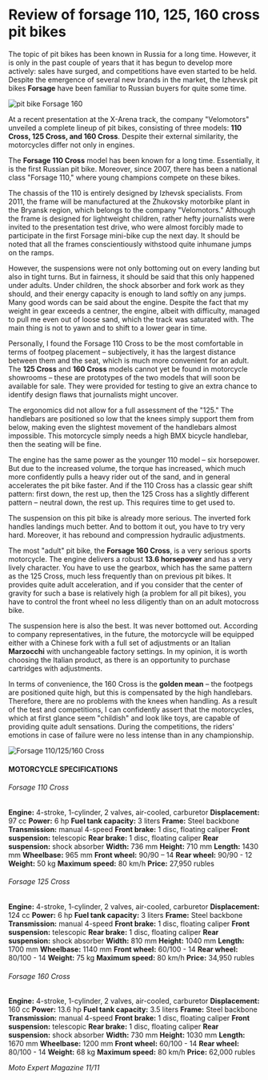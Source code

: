 # Review of forsage 110, 125, 160 cross pit bikes

The topic of pit bikes has been known in Russia for a long time. However, it is only in the past couple of years that it has begun to develop more actively: sales have surged, and competitions have even started to be held. Despite the emergence of several new brands in the market, the Izhevsk pit bikes **Forsage** have been familiar to Russian buyers for quite some time.

![pit bike Forsage 160](http://mypitbike.ru/uploads/images/00/00/03/2012/02/01/4aed46.jpg "pit bike Forsage 160")

At a recent presentation at the X-Arena track, the company "Velomotors" unveiled a complete lineup of pit bikes, consisting of three models: **110 Cross, 125 Cross, and 160 Cross**. Despite their external similarity, the motorcycles differ not only in engines.

The **Forsage 110 Cross** model has been known for a long time. Essentially, it is the first Russian pit bike. Moreover, since 2007, there has been a national class "Forsage 110," where young champions compete on these bikes.

The chassis of the 110 is entirely designed by Izhevsk specialists. From 2011, the frame will be manufactured at the Zhukovsky motorbike plant in the Bryansk region, which belongs to the company "Velomotors." Although the frame is designed for lightweight children, rather hefty journalists were invited to the presentation test drive, who were almost forcibly made to participate in the first Forsage mini-bike cup the next day. It should be noted that all the frames conscientiously withstood quite inhumane jumps on the ramps.

However, the suspensions were not only bottoming out on every landing but also in tight turns. But in fairness, it should be said that this only happened under adults. Under children, the shock absorber and fork work as they should, and their energy capacity is enough to land softly on any jumps.
Many good words can be said about the engine. Despite the fact that my weight in gear exceeds a centner, the engine, albeit with difficulty, managed to pull me even out of loose sand, which the track was saturated with. The main thing is not to yawn and to shift to a lower gear in time.

Personally, I found the Forsage 110 Cross to be the most comfortable in terms of footpeg placement – subjectively, it has the largest distance between them and the seat, which is much more convenient for an adult.
The **125 Cross** and **160 Cross** models cannot yet be found in motorcycle showrooms – these are prototypes of the two models that will soon be available for sale. They were provided for testing to give an extra chance to identify design flaws that journalists might uncover.

The ergonomics did not allow for a full assessment of the "125." The handlebars are positioned so low that the knees simply support them from below, making even the slightest movement of the handlebars almost impossible. This motorcycle simply needs a high BMX bicycle handlebar, then the seating will be fine.

The engine has the same power as the younger 110 model – six horsepower. But due to the increased volume, the torque has increased, which much more confidently pulls a heavy rider out of the sand, and in general accelerates the pit bike faster. And if the 110 Cross has a classic gear shift pattern: first down, the rest up, then the 125 Cross has a slightly different pattern – neutral down, the rest up. This requires time to get used to.

The suspension on this pit bike is already more serious. The inverted fork handles landings much better. And to bottom it out, you have to try very hard. Moreover, it has rebound and compression hydraulic adjustments.

The most "adult" pit bike, the **Forsage 160 Cross**, is a very serious sports motorcycle. The engine delivers a robust **13.6 horsepower** and has a very lively character. You have to use the gearbox, which has the same pattern as the 125 Cross, much less frequently than on previous pit bikes. It provides quite adult acceleration, and if you consider that the center of gravity for such a base is relatively high (a problem for all pit bikes), you have to control the front wheel no less diligently than on an adult motocross bike.

The suspension here is also the best. It was never bottomed out. According to company representatives, in the future, the motorcycle will be equipped either with a Chinese fork with a full set of adjustments or an Italian **Marzocchi** with unchangeable factory settings. In my opinion, it is worth choosing the Italian product, as there is an opportunity to purchase cartridges with adjustments.

In terms of convenience, the 160 Cross is the **golden mean** – the footpegs are positioned quite high, but this is compensated by the high handlebars. Therefore, there are no problems with the knees when handling.
As a result of the test and competitions, I can confidently assert that the motorcycles, which at first glance seem "childish" and look like toys, are capable of providing quite adult sensations. During the competitions, the riders' emotions in case of failure were no less intense than in any championship.

![Forsage 110/125/160 Cross](http://mypitbike.ru/uploads/images/00/00/03/2012/02/01/e43f3e.jpg "Forsage 110/125/160 Cross")

#### MOTORCYCLE SPECIFICATIONS

###### Forsage 110 Cross

**Engine:** 4-stroke, 1-cylinder, 2 valves, air-cooled, carburetor
**Displacement:** 97 cc
**Power:** 6 hp
**Fuel tank capacity:** 3 liters
**Frame:** Steel backbone
**Transmission:** manual 4-speed
**Front brake:** 1 disc, floating caliper
**Front suspension:** telescopic
**Rear brake:** 1 disc, floating caliper
**Rear suspension:** shock absorber
**Width:** 736 mm
**Height:** 710 mm
**Length:** 1430 mm
**Wheelbase:** 965 mm
**Front wheel:** 90/90 – 14
**Rear wheel:** 90/90 - 12
**Weight:** 50 kg
**Maximum speed:** 80 km/h
**Price:** 27,950 rubles

###### Forsage 125 Cross

**Engine:** 4-stroke, 1-cylinder, 2 valves, air-cooled, carburetor
**Displacement:** 124 cc
**Power:** 6 hp
**Fuel tank capacity:** 3 liters
**Frame:** Steel backbone
**Transmission:** manual 4-speed
**Front brake:** 1 disc, floating caliper
**Front suspension:** telescopic
**Rear brake:** 1 disc, floating caliper
**Rear suspension:** shock absorber
**Width:** 810 mm
**Height:** 1040 mm
**Length:** 1700 mm
**Wheelbase:** 1140 mm
**Front wheel:** 60/100 - 14
**Rear wheel:** 80/100 - 14
**Weight:** 75 kg
**Maximum speed:** 80 km/h
**Price:** 34,950 rubles

###### Forsage 160 Cross

**Engine:** 4-stroke, 1-cylinder, 2 valves, air-cooled, carburetor
**Displacement:** 160 cc
**Power:** 13.6 hp
**Fuel tank capacity:** 3.5 liters
**Frame:** Steel backbone
**Transmission:** manual 4-speed
**Front brake:** 1 disc, floating caliper
**Front suspension:** telescopic
**Rear brake:** 1 disc, floating caliper
**Rear suspension:** shock absorber
**Width:** 730 mm
**Height:** 1030 mm
**Length:** 1670 mm
**Wheelbase:** 1200 mm
**Front wheel:** 60/100 - 14
**Rear wheel:** 80/100 - 14
**Weight:** 68 kg
**Maximum speed:** 80 km/h
**Price:** 62,000 rubles

*Moto Expert Magazine 11/11*
